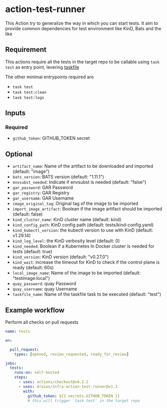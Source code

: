 # action-test-runner

This Action try to generalize the way in which you can start tests.
It aim to provide common dependencies for test environment like KinD, Bats and the like

## Requirement

This actions require all the tests in the target repo to be callable using `task test` as entry point, levering [taskfile](taskfile.dev)

The other minimal entrypoints required are

- `task test`
- `task test:clean`
- `task test:logs`

## Inputs

### Required

- `github_token`: GITHUB_TOKEN secret

## Optional

- `artifact_name`: Name of the artifact to be downloaded and imported (default: "image")
- `bats_version`: BATS version (default: "1.11.1")
- `envsubst_needed`: Indicate if envsubst is needed (default: "false")
- `gar_password`: GAR Password
- `gar_registry`: GAR Registry
- `gar_username`: GAR Username
- `image_original_tag`: Original tag of the image to be imported
- `import_image_artifact`: Boolean if the image artifact should be imported (default: false)
- `kind_cluster_name`: KinD cluster name (default: kind)
- `kind_config_path`: KinD config path (default: tests/kind-config.yaml)
- `kind_kubectl_version`: the kubectl version to use with KinD (default: v1.29.14)
- `kind_log_level`: the KinD verbosity level (default: 0)
- `kind_needed`: Boolean if a Kubernetes In Docker cluster is needed for tests (default: true)
- `kind_version`: KinD version (default: "v0.27.0")
- `kind_wait`: increase the timeout for KinD to check if the control plane is ready (default: 60s)
- `local_image_name`: Name of the image to be imported (default: "testimage:local")
- `quay_password`: quay Password
- `quay_username`: quay Username
- `taskfile_name`: Name of the taskfile task to be executed (default: "test")

## Example workflow

Perform all checks on pull requests

```yaml
name: tests

on:

  pull_request:
    types: [opened, review_requested, ready_for_review]

jobs:
  tests:
    runs-on: self-hosted
    steps:
      - uses: actions/checkout@v4.2.2
      - uses: draios/infra-action-test-runner@v1.3
        with:
          github_token: ${{ secrets.GITHUB_TOKEN }}
          # this will trigger `task test` in the target repo
```
